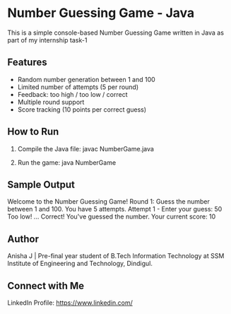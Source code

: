# Number Guessing Game - Java

This is a simple console-based Number Guessing Game written in Java as part of my internship task-1

## Features
- Random number generation between 1 and 100
- Limited number of attempts (5 per round)
- Feedback: too high / too low / correct
- Multiple round support
- Score tracking (10 points per correct guess)

## How to Run
1. Compile the Java file:
   javac NumberGame.java

2. Run the game:
   java NumberGame

## Sample Output
Welcome to the Number Guessing Game!
Round 1:
Guess the number between 1 and 100. You have 5 attempts.
Attempt 1 - Enter your guess: 50
Too low!
...
Correct! You've guessed the number.
Your current score: 10

## Author
Anisha J | Pre-final year student of B.Tech Information Technology at SSM Institute of Engineering and Technology, Dindigul.

## Connect with Me
LinkedIn Profile: https://www.linkedin.com/

